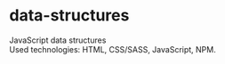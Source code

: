 # data-structures <br>
JavaScript data structures <br>
Used technologies: HTML, CSS/SASS, JavaScript, NPM.
